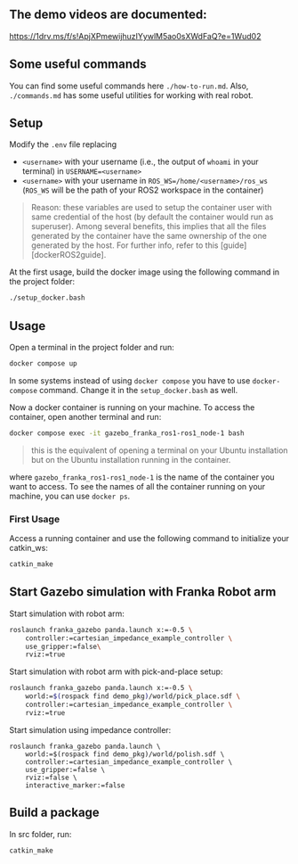 ## The demo videos are documented: 
https://1drv.ms/f/s!ApjXPmewijhuzIYywlM5ao0sXWdFaQ?e=1Wud02

## Some useful commands
You can find some useful commands here `./how-to-run.md`. Also, `./commands.md` has some useful utilities for working with real robot.

## Setup
Modify the `.env` file replacing
- `<username>` with your username (i.e., the output of `whoami` in your terminal) in `USERNAME=<username>`
- `<username>` with your username in `ROS_WS=/home/<username>/ros_ws` (`ROS_WS` will be the path of your ROS2 workspace in the container)

> Reason: these variables are used to setup the container user with same credential of the host (by default the container would run as superuser). Among several benefits, this implies that all the files generated by the container have the same ownership of the one generated by the host. For further info, refer to this [guide][dockerROS2guide].   

At the first usage, build the docker image using the following command in the project folder:
```sh
./setup_docker.bash
```

## Usage
Open a terminal in the project folder and run:
```sh
docker compose up
```
In some systems instead of using `docker compose` you have to use `docker-compose` command. Change it in the `setup_docker.bash` as well.

Now a docker container is running on your machine. To access the container, open another terminal and run:
```sh
docker compose exec -it gazebo_franka_ros1-ros1_node-1 bash
```
> this is the equivalent of opening a terminal on your Ubuntu installation but on the Ubuntu installation running in the container. 

where `gazebo_franka_ros1-ros1_node-1` is the name of the container you want to access. To see the names of all the container running on your machine, you can use `docker ps`.

### First Usage
Access a running container and use the following command to initialize your catkin_ws:
```sh 
catkin_make
```

## Start Gazebo simulation with Franka Robot arm
Start simulation with robot arm:
```sh
roslaunch franka_gazebo panda.launch x:=-0.5 \
    controller:=cartesian_impedance_example_controller \
    use_gripper:=false\
    rviz:=true
```
Start simulation with robot arm with pick-and-place setup:
```sh
roslaunch franka_gazebo panda.launch x:=-0.5 \
    world:=$(rospack find demo_pkg)/world/pick_place.sdf \
    controller:=cartesian_impedance_example_controller \
    rviz:=true
```
Start simulation using impedance controller:
```
roslaunch franka_gazebo panda.launch \
    world:=$(rospack find demo_pkg)/world/polish.sdf \
    controller:=cartesian_impedance_example_controller \
    use_gripper:=false \
    rviz:=false \
    interactive_marker:=false

```

## Build a package
In src folder, run:
```sh
catkin_make 
```
